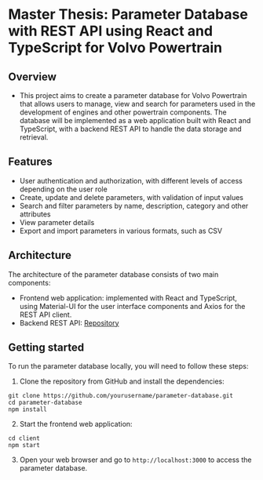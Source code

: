 # Master Thesis: Parameter Database with REST API using React and TypeScript for Volvo Powertrain

## Overview
- This project aims to create a parameter database for Volvo Powertrain that allows users to manage, view and search for parameters used in the development of engines and other powertrain components. The database will be implemented as a web application built with React and TypeScript, with a backend REST API to handle the data storage and retrieval.

## Features
- User authentication and authorization, with different levels of access depending on the user role
- Create, update and delete parameters, with validation of input values
- Search and filter parameters by name, description, category and other attributes
- View parameter details
- Export and import parameters in various formats, such as CSV

## Architecture
The architecture of the parameter database consists of two main components:
- Frontend web application: implemented with React and TypeScript, using Material-UI for the user interface components and Axios for the REST API client.
- Backend REST API: [Repository](https://github.com/HampusAndersson01/WebAPI-ParameterDBhttps://github.com/HampusAndersson01/WebAPI-ParameterDB)

## Getting started
To run the parameter database locally, you will need to follow these steps:
1. Clone the repository from GitHub and install the dependencies:
```
git clone https://github.com/yourusername/parameter-database.git
cd parameter-database
npm install
```

2. Start the frontend web application:
```
cd client
npm start
```
3. Open your web browser and go to `http://localhost:3000` to access the parameter database.


